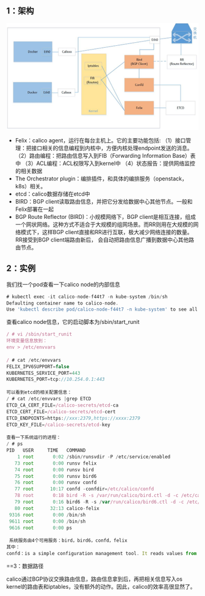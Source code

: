 ## 1：架构
![image](https://github.com/zhaoshouzhong/Calico/raw/master/images/calico.jpg)

- Felix：calico agent，运行在每台主机上。它的主要功能包括:
（1）接口管理：把接口相关的信息编程到内核中，方便内核处理endpoint发送的消息。
（2）路由编程：把路由信息写入到FIB（Forwarding Information Base）表中
（3）ACL编程：ACL权限写入到kernel中
（4）状态报告：提供网络监控的相关数据
- The Orchestrator plugin：编排插件，和具体的编排服务（openstack，k8s）相关。
- etcd：calico数据存储在etcd中
- BIRD：BGP client读取路由信息，并把它分发给数据中心其他节点。一般和Felix部署在一起
- BGP Route Reflector (BIRD)：小规模网络下，BGP client是相互连接，组成一个网状网络。这种方式不适合于大规模的组网场景。而RR则用在大规模的网络模式下，这样BGP client直接和RR进行互联，极大减少网络连接的数量。RR接受到BGP client端路由新后，
会自动把路由信息广播到数据中心其他路由节点。

## 2：实例

我们找一个pod查看一下calico node的内部信息
```javascript
# kubectl exec -it calico-node-f44t7 -n kube-system /bin/sh
Defaulting container name to calico-node.
Use 'kubectl describe pod/calico-node-f44t7 -n kube-system' to see all of the containers in this pod.
```

查看calico node信息，它的启动脚本为/sbin/start_runit
```javascript
/ # vi /sbin/start_runit 
环境变量信息放到：
env > /etc/envvars

/ # cat /etc/envvars 
FELIX_IPV6SUPPORT=false
KUBERNETES_SERVICE_PORT=443
KUBERNETES_PORT=tcp://10.254.0.1:443

可以看到etcd的相关配置信息：
/ # cat /etc/envvars |grep ETCD
ETCD_CA_CERT_FILE=/calico-secrets/etcd-ca
ETCD_CERT_FILE=/calico-secrets/etcd-cert
ETCD_ENDPOINTS=https://xxx:2379,https://xxxx:2379
ETCD_KEY_FILE=/calico-secrets/etcd-key

查看一下系统运行的进程：
/ # ps
PID   USER     TIME   COMMAND
    1 root       0:02 /sbin/runsvdir -P /etc/service/enabled
   73 root       0:00 runsv felix
   74 root       0:00 runsv bird
   75 root       0:00 runsv bird6
   76 root       0:00 runsv confd
   77 root      10:17 confd -confdir=/etc/calico/confd
   78 root       0:18 bird -R -s /var/run/calico/bird.ctl -d -c /etc/calico/confd/config/bird.cfg
   79 root       0:16 bird6 -R -s /var/run/calico/bird6.ctl -d -c /etc/calico/confd/config/bird6.cfg
   80 root      32:13 calico-felix
 9316 root       0:00 /bin/sh
 9611 root       0:00 /bin/sh
 9616 root       0:00 ps
 
 系统服务由4个可用服务：bird，bird6，confd，felix
其中：
confd：is a simple configuration management tool. It reads values from etcd and writes them to files on disk。
```

==3：数据路径

calico通过BGP协议交换路由信息，路由信息拿到后，再把相关信息写入os kernel的路由表和iptables，没有额外的动作。因此，calico的效率高很显然了。
